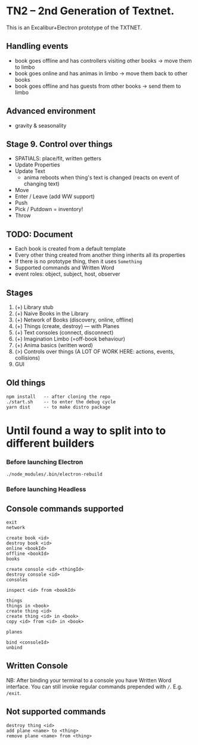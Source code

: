 # TN2 – 2nd Generation of Textnet.

This is an Excalibur+Electron prototype of the TXTNET.

## Handling events
+ book goes offline and has controllers visiting other books -> move them to limbo
+ book goes online and has animas in limbo -> move them back to other books
+ book goes offline and has guests from other books -> send them to limbo

## Advanced environment
- gravity & seasonality



## Stage 9. Control over things
- SPATIALS: place/fit, written getters
- Update Properties
- Update Text
    - anima reboots when thing's text is changed (reacts on event of changing text)
- Move
- Enter / Leave (add WW support)
- Push
- Pick / Putdown = inventory!
- Throw


## TODO: Document
- Each book is created from a default template
- Every other thing created from another thing inherits all its properties
- If there is no prototype thing, then it uses `Something`
- Supported commands and Written Word
- event roles: object, subject, host, observer


## Stages
1. (+) Library stub
2. (+) Naive Books in the Library
3. (+) Network of Books (discovery, online, offline)
5. (+) Things (create, destroy) — with Planes
6. (+) Text consoles (connect, disconnect)
7. (+) Imagination Limbo (=off-book behaviour)
8. (+) Anima basics (written word)
9. (>) Controls over things (A LOT OF WORK HERE: actions, events, collisions)
10. GUI


## Old things
    npm install   -- after cloning the repo
    ./start.sh    -- to enter the debug cycle
    yarn dist     -- to make distro package

# Until found a way to split into to different builders
### Before launching Electron
    ./node_modules/.bin/electron-rebuild
### Before launching Headless


## Console commands supported
    exit
    network

    create book <id>
    destroy book <id>
    online <bookId>
    offline <bookId>
    books

    create console <id> <thingId>
    destroy console <id>
    consoles

    inspect <id> from <bookId>

    things
    things in <book>
    create thing <id>
    create thing <id> in <book>
    copy <id> from <id> in <book>

    planes

    bind <consoleId>
    unbind

## Written Console
NB: After binding your terminal to a console you have Written Word interface.
You can still invoke regular commands prepended with `/`. E.g. `/exit`.

## Not supported commands
    destroy thing <id>
    add plane <name> to <thing>
    remove plane <name> from <thing>
